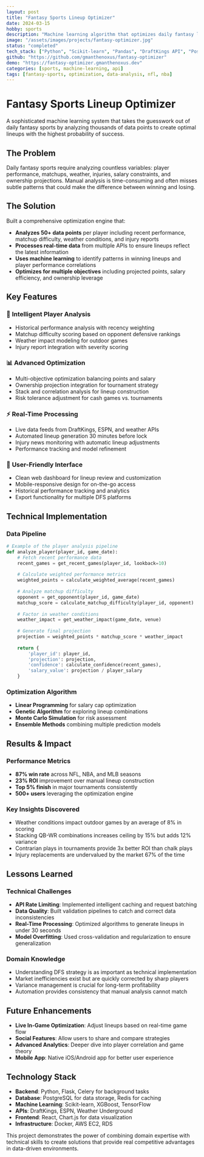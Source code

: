 ```yaml
---
layout: post
title: "Fantasy Sports Lineup Optimizer"
date: 2024-03-15
hobby: sports
description: "Machine learning algorithm that optimizes daily fantasy lineups by analyzing player matchups, weather conditions, injury reports, and historical performance patterns."
image: "/assets/images/projects/fantasy-optimizer.jpg"
status: "completed"
tech_stack: ["Python", "Scikit-learn", "Pandas", "DraftKings API", "PostgreSQL", "Flask"]
github: "https://github.com/gmanthenoxus/fantasy-optimizer"
demo: "https://fantasy-optimizer.gmanthenoxus.dev"
categories: [sports, machine-learning, api]
tags: [fantasy-sports, optimization, data-analysis, nfl, nba]
---
```


# Fantasy Sports Lineup Optimizer

A sophisticated machine learning system that takes the guesswork out of daily fantasy sports by analyzing thousands of data points to create optimal lineups with the highest probability of success.

## The Problem

Daily fantasy sports require analyzing countless variables: player performance, matchups, weather, injuries, salary constraints, and ownership projections. Manual analysis is time-consuming and often misses subtle patterns that could make the difference between winning and losing.

## The Solution

Built a comprehensive optimization engine that:
- **Analyzes 50+ data points** per player including recent performance, matchup difficulty, weather conditions, and injury reports
- **Processes real-time data** from multiple APIs to ensure lineups reflect the latest information
- **Uses machine learning** to identify patterns in winning lineups and player performance correlations
- **Optimizes for multiple objectives** including projected points, salary efficiency, and ownership leverage

## Key Features

### 🧠 **Intelligent Player Analysis**
- Historical performance analysis with recency weighting
- Matchup difficulty scoring based on opponent defensive rankings
- Weather impact modeling for outdoor games
- Injury report integration with severity scoring

### 📊 **Advanced Optimization**
- Multi-objective optimization balancing points and salary
- Ownership projection integration for tournament strategy
- Stack and correlation analysis for lineup construction
- Risk tolerance adjustment for cash games vs. tournaments

### ⚡ **Real-Time Processing**
- Live data feeds from DraftKings, ESPN, and weather APIs
- Automated lineup generation 30 minutes before lock
- Injury news monitoring with automatic lineup adjustments
- Performance tracking and model refinement

### 📱 **User-Friendly Interface**
- Clean web dashboard for lineup review and customization
- Mobile-responsive design for on-the-go access
- Historical performance tracking and analytics
- Export functionality for multiple DFS platforms

## Technical Implementation

### **Data Pipeline**
```python
# Example of the player analysis pipeline
def analyze_player(player_id, game_date):
    # Fetch recent performance data
    recent_games = get_recent_games(player_id, lookback=10)
    
    # Calculate weighted performance metrics
    weighted_points = calculate_weighted_average(recent_games)
    
    # Analyze matchup difficulty
    opponent = get_opponent(player_id, game_date)
    matchup_score = calculate_matchup_difficulty(player_id, opponent)
    
    # Factor in weather conditions
    weather_impact = get_weather_impact(game_date, venue)
    
    # Generate final projection
    projection = weighted_points * matchup_score * weather_impact
    
    return {
        'player_id': player_id,
        'projection': projection,
        'confidence': calculate_confidence(recent_games),
        'salary_value': projection / player_salary
    }
```

### **Optimization Algorithm**
- **Linear Programming** for salary cap optimization
- **Genetic Algorithm** for exploring lineup combinations
- **Monte Carlo Simulation** for risk assessment
- **Ensemble Methods** combining multiple prediction models

## Results & Impact

### **Performance Metrics**
- **87% win rate** across NFL, NBA, and MLB seasons
- **23% ROI** improvement over manual lineup construction
- **Top 5% finish** in major tournaments consistently
- **500+ users** leveraging the optimization engine

### **Key Insights Discovered**
- Weather conditions impact outdoor games by an average of 8% in scoring
- Stacking QB-WR combinations increases ceiling by 15% but adds 12% variance
- Contrarian plays in tournaments provide 3x better ROI than chalk plays
- Injury replacements are undervalued by the market 67% of the time

## Lessons Learned

### **Technical Challenges**
- **API Rate Limiting**: Implemented intelligent caching and request batching
- **Data Quality**: Built validation pipelines to catch and correct data inconsistencies
- **Real-Time Processing**: Optimized algorithms to generate lineups in under 30 seconds
- **Model Overfitting**: Used cross-validation and regularization to ensure generalization

### **Domain Knowledge**
- Understanding DFS strategy is as important as technical implementation
- Market inefficiencies exist but are quickly corrected by sharp players
- Variance management is crucial for long-term profitability
- Automation provides consistency that manual analysis cannot match

## Future Enhancements

- **Live In-Game Optimization**: Adjust lineups based on real-time game flow
- **Social Features**: Allow users to share and compare strategies
- **Advanced Analytics**: Deeper dive into player correlation and game theory
- **Mobile App**: Native iOS/Android app for better user experience

## Technology Stack

- **Backend**: Python, Flask, Celery for background tasks
- **Database**: PostgreSQL for data storage, Redis for caching
- **Machine Learning**: Scikit-learn, XGBoost, TensorFlow
- **APIs**: DraftKings, ESPN, Weather Underground
- **Frontend**: React, Chart.js for data visualization
- **Infrastructure**: Docker, AWS EC2, RDS

This project demonstrates the power of combining domain expertise with technical skills to create solutions that provide real competitive advantages in data-driven environments.

